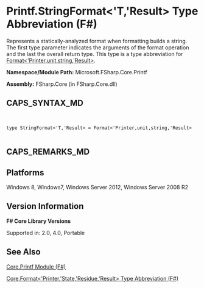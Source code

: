# Printf.StringFormat<'T,'Result> Type Abbreviation (F#)

Represents a statically-analyzed format when formatting builds a string. The first type parameter indicates the arguments of the format operation and the last the overall return type. This type is a type abbreviation for [Format&lt;'Printer,unit,string,'Result&gt;](http://msdn.microsoft.com/en-us/library/470f484f-a026-40af-8f8c-1e3aaf013bdc).

**Namespace/Module Path:** Microsoft.FSharp.Core.Printf

**Assembly:** FSharp.Core (in FSharp.Core.dll)


## CAPS_SYNTAX_MD



```


type StringFormat<'T,'Result> = Format<'Printer,unit,string,'Result>


```



## CAPS_REMARKS_MD

## Platforms
Windows 8, Windows7, Windows Server 2012, Windows Server 2008 R2


## Version Information
**F# Core Library Versions**

Supported in: 2.0, 4.0, Portable




## See Also
[Core.Printf Module &#40;F&#35;&#41;](Core.Printf+Module+%28F%23%29.md)

[Core.Format&#60;'Printer,'State,'Residue,'Result&#62; Type Abbreviation &#40;F&#35;&#41;](Core.FormatL%27Printer%2C%27State%2C%27Residue%2C%27ResultR+Type+Abbreviation+%28F%23%29.md)

